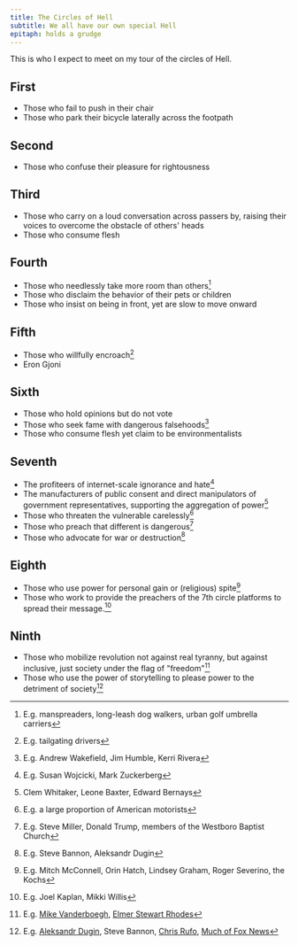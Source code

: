 ```yaml
---
title: The Circles of Hell
subtitle: We all have our own special Hell
epitaph: holds a grudge
---
```


This is who I expect to meet on my tour of the circles of Hell.

## First
<!-- Limbo -->

- Those who fail to push in their chair
- Those who park their bicycle laterally across the footpath

## Second
<!-- Lust -->

- Those who confuse their pleasure for rightousness

## Third
<!-- Gluttony -->

- Those who carry on a loud conversation across passers by, raising their voices to overcome the obstacle of others' heads
- Those who consume flesh

## Fourth
<!-- Greed -->

- Those who needlessly take more room than others[^big]
- Those who disclaim the behavior of their pets or children
- Those who insist on being in front, yet are slow to move onward

[^big]: E.g. manspreaders, long-leash dog walkers, urban golf umbrella carriers

## Fifth
<!-- Anger -->

- Those who willfully encroach[^encroach]
- Eron Gjoni

[^encroach]: E.g. tailgating drivers

## Sixth
<!-- Heresy -->

- Those who hold opinions but do not vote
- Those who seek fame with dangerous falsehoods[^quack]
- Those who consume flesh yet claim to be environmentalists

[^quack]: E.g. Andrew Wakefield, Jim Humble, Kerri Rivera

## Seventh
<!-- Violence -->

- The profiteers of internet-scale ignorance and hate[^media]
- The manufacturers of public consent and direct manipulators of government representatives, supporting the aggregation of power[^lobby]
- Those who threaten the vulnerable carelessly[^drivers]
- Those who preach that different is dangerous[^nazis]
- Those who advocate for war or destruction[^hawks]

[^media]:  E.g. Susan Wojcicki, Mark Zuckerberg
[^lobby]: Clem Whitaker, Leone Baxter, Edward Bernays
[^drivers]: E.g. a large proportion of American motorists
[^nazis]: E.g. Steve Miller, Donald Trump, members of the Westboro Baptist Church
[^hawks]: E.g. Steve Bannon, Aleksandr Dugin

## Eighth
<!-- Fraud -->

- Those who use power for personal gain or (religious) spite[^spite]
- Those who work to provide the preachers of the 7th circle platforms to spread their message.[^statusquo]

[^spite]: E.g. Mitch McConnell, Orin Hatch, Lindsey Graham, Roger Severino, the Kochs
[^statusquo]: E.g. Joel Kaplan, Mikki Willis

## Ninth
<!-- Treachery -->

- Those who mobilize revolution not against real tyranny, but against inclusive, just society under the flag of "freedom"[^patriots]
- Those who use the power of storytelling to please power to the detriment of society[^svengali]

[^patriots]: E.g. [Mike Vanderboegh](https://en.wikipedia.org/wiki/3_Percenters), [Elmer Stewart Rhodes](https://www.splcenter.org/fighting-hate/extremist-files/individual/elmer-stewart-rhodes-0)
[^svengali]: E.g. [Aleksandr Dugin](https://en.wikipedia.org/wiki/Aleksandr_Dugin), Steve Bannon, [Chris Rufo](https://www.wsj.com/articles/new-left-urbanists-want-to-remake-your-city-11566512564), [Much of Fox News](https://www.wired.com/story/fox-news-is-now-a-threat-to-national-security/)
